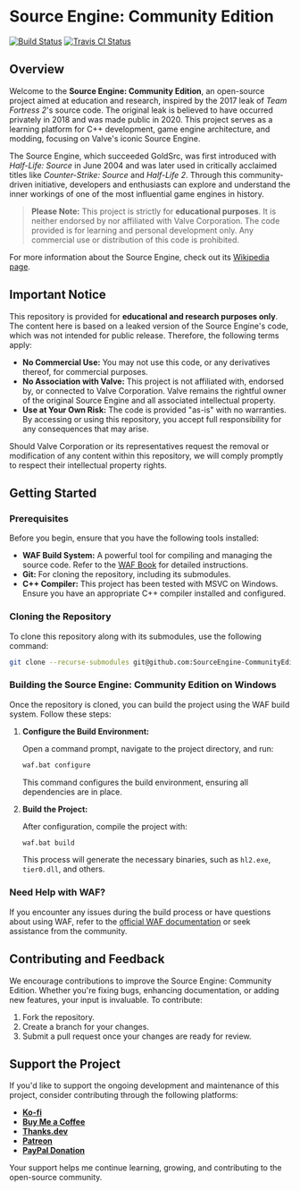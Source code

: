 # Source Engine: Community Edition

[![Build Status](https://github.com/SourceEngine-CommunityEdition/source/actions/workflows/build.yml/badge.svg)](https://github.com/SourceEngine-CommunityEdition/source/actions/workflows/build.yml)
[![Travis CI Status](https://api.travis-ci.com/SourceEngine-CommunityEdition/source.svg?branch=main)](https://github.com/SourceEngine-CommunityEdition/source/.travis.yml)

## Overview

Welcome to the **Source Engine: Community Edition**, an open-source project aimed at education and research, inspired by the 2017 leak of *Team Fortress 2*'s source code. The original leak is believed to have occurred privately in 2018 and was made public in 2020. This project serves as a learning platform for C++ development, game engine architecture, and modding, focusing on Valve's iconic Source Engine.

The Source Engine, which succeeded GoldSrc, was first introduced with *Half-Life: Source* in June 2004 and was later used in critically acclaimed titles like *Counter-Strike: Source* and *Half-Life 2*. Through this community-driven initiative, developers and enthusiasts can explore and understand the inner workings of one of the most influential game engines in history.

> **Please Note:** This project is strictly for **educational purposes**. It is neither endorsed by nor affiliated with Valve Corporation. The code provided is for learning and personal development only. Any commercial use or distribution of this code is prohibited.

For more information about the Source Engine, check out its [Wikipedia page](https://wikipedia.org/wiki/Source_(game_engine)).

## Important Notice

This repository is provided for **educational and research purposes only**. The content here is based on a leaked version of the Source Engine's code, which was not intended for public release. Therefore, the following terms apply:

- **No Commercial Use:** You may not use this code, or any derivatives thereof, for commercial purposes.
- **No Association with Valve:** This project is not affiliated with, endorsed by, or connected to Valve Corporation. Valve remains the rightful owner of the original Source Engine and all associated intellectual property.
- **Use at Your Own Risk:** The code is provided "as-is" with no warranties. By accessing or using this repository, you accept full responsibility for any consequences that may arise.

Should Valve Corporation or its representatives request the removal or modification of any content within this repository, we will comply promptly to respect their intellectual property rights.

## Getting Started

### Prerequisites

Before you begin, ensure that you have the following tools installed:

- **WAF Build System:** A powerful tool for compiling and managing the source code. Refer to the [WAF Book](https://waf.io/book) for detailed instructions.
- **Git:** For cloning the repository, including its submodules.
- **C++ Compiler:** This project has been tested with MSVC on Windows. Ensure you have an appropriate C++ compiler installed and configured.

### Cloning the Repository

To clone this repository along with its submodules, use the following command:

```bash
git clone --recurse-submodules git@github.com:SourceEngine-CommunityEdition/source.git
```

### Building the Source Engine: Community Edition on Windows

Once the repository is cloned, you can build the project using the WAF build system. Follow these steps:

1. **Configure the Build Environment:**

   Open a command prompt, navigate to the project directory, and run:

   ```cmd
   waf.bat configure
   ```

   This command configures the build environment, ensuring all dependencies are in place.

2. **Build the Project:**

   After configuration, compile the project with:

   ```cmd
   waf.bat build
   ```

   This process will generate the necessary binaries, such as `hl2.exe`, `tier0.dll`, and others.

### Need Help with WAF?

If you encounter any issues during the build process or have questions about using WAF, refer to the [official WAF documentation](https://waf.io/book) or seek assistance from the community.

## Contributing and Feedback

We encourage contributions to improve the Source Engine: Community Edition. Whether you're fixing bugs, enhancing documentation, or adding new features, your input is invaluable. To contribute:

1. Fork the repository.
2. Create a branch for your changes.
3. Submit a pull request once your changes are ready for review.

## Support the Project

If you'd like to support the ongoing development and maintenance of this project, consider contributing through the following platforms:

- **[Ko-fi](https://ko-fi.com/mykytashcherbyna)**
- **[Buy Me a Coffee](https://www.buymeacoffee.com/nsherbina1999)**
- **[Thanks.dev](https://thanks.dev/nsherbina1999)**
- **[Patreon](https://www.patreon.com/mykytashcherbyna)**
- **[PayPal Donation](https://www.paypal.com/donate/?hosted_button_id=9ETHFD5CQZVHL)**

Your support helps me continue learning, growing, and contributing to the open-source community.